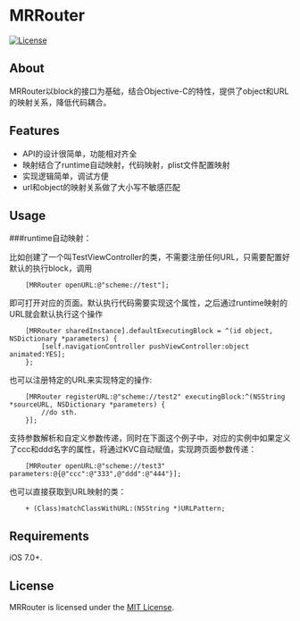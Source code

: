 # MRRouter

[![License](http://img.shields.io/badge/license-MIT-green.svg?style=flat)](https://github.com/jiaopen/MRRouter/blob/master/LICENSE.md)

## About
MRRouter以block的接口为基础，结合Objective-C的特性，提供了object和URL的映射关系，降低代码耦合。 

## Features
* API的设计很简单，功能相对齐全
* 映射结合了runtime自动映射，代码映射，plist文件配置映射
* 实现逻辑简单，调试方便
* url和object的映射关系做了大小写不敏感匹配

## Usage
###runtime自动映射：

比如创建了一个叫TestViewController的类，不需要注册任何URL，只需要配置好默认的执行block，调用
```objc
    [MRRouter openURL:@"scheme://test"];
```
即可打开对应的页面。默认执行代码需要实现这个属性，之后通过runtime映射的URL就会默认执行这个操作
```objc
    [MRRouter sharedInstance].defaultExecutingBlock = ^(id object, NSDictionary *parameters) {
        [self.navigationController pushViewController:object animated:YES];
    };
```

也可以注册特定的URL来实现特定的操作:
```objc
    [MRRouter registerURL:@"scheme://test2" executingBlock:^(NSString *sourceURL, NSDictionary *parameters) {
        //do sth.
    }];
```

支持参数解析和自定义参数传递，同时在下面这个例子中，对应的实例中如果定义了ccc和ddd名字的属性，将通过KVC自动赋值，实现跨页面参数传递：
```objc
    [MRRouter openURL:@"scheme://test3" parameters:@{@"ccc":@"333",@"ddd":@"444"}];
```

也可以直接获取到URL映射的类：
```objc
    + (Class)matchClassWithURL:(NSString *)URLPattern;
```



## Requirements
iOS 7.0+.

## License
MRRouter is licensed under the [MIT License](http://opensource.org/licenses/mit-license.php).
